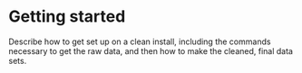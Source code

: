 # Getting started

Describe how to get set up on a clean install, including the
commands necessary to get the raw data, and then how to make the cleaned, final data sets.
